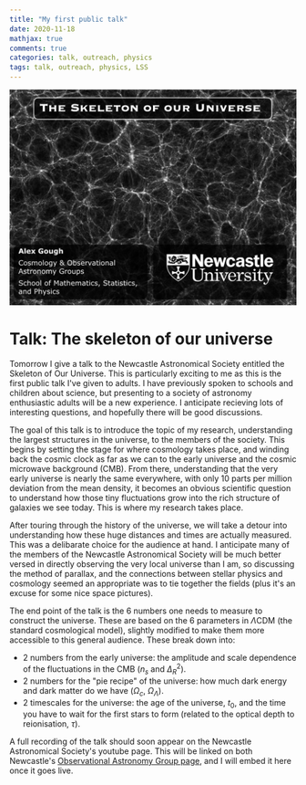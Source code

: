 ```yaml
---
title: "My first public talk"
date: 2020-11-18
mathjax: true
comments: true
categories: talk, outreach, physics
tags: talk, outreach, physics, LSS
---
```



![The title slide from my talk "The Skeleton of our Universe". It shows the filaments of the cosmic web in the background. The text reads: The Skeleton of Our Universe. Alex Gough. Cosmology & Observational Astronomy Groups. School of Mathematics, Statistics, and Physics, Newcastle University.](../assets/post_figures/Skeleton_of_the_universe/title-slide.png)

# Talk: The skeleton of our universe


Tomorrow I give a talk to the Newcastle Astronomical Society entitled the Skeleton of Our Universe. This is particularly exciting to me as this is the first public talk I've given to adults. I have previously spoken to schools and children about science, but presenting to a society of astronomy enthusiastic adults will be a new experience. I anticipate recieving lots of interesting questions, and hopefully there will be good discussions.

The goal of this talk is to introduce the topic of my research, understanding the largest structures in the universe, to the members of the society. This begins by setting the stage for where cosmology takes place, and winding back the cosmic clock as far as we can to the early universe and the cosmic microwave background (CMB). From there, understanding that the very early universe is nearly the same everywhere, with only 10 parts per million deviation from the mean density, it becomes an obvious scientific question to understand how those tiny fluctuations grow into the rich structure of galaxies we see today. This is where my research takes place.

After touring through the history of the universe, we will take a detour into understanding how these huge distances and times are actually measured. This was a delibarate choice for the audience at hand. I anticipate many of the members of the Newcastle Astronomical Society will be much better versed in directly observing the very local universe than I am, so discussing the method of parallax, and the connections between stellar physics and cosmology seemed an appropriate was to tie together the fields (plus it's an excuse for some nice space pictures).

The end point of the talk is the 6 numbers one needs to measure to construct the universe. These are based on the 6 parameters in $\Lambda$CDM (the standard cosmological model), slightly modified to make them more accessible to this general audience. These break down into:

* 2 numbers from the early universe: the amplitude and scale dependence of the fluctuations in the CMB ($n_s$ and $\Delta_R^2$).
* 2 numbers for the "pie recipe" of the universe: how much dark energy and dark matter do we have ($\Omega_{c}$, $\Omega_\Lambda$).
* 2 timescales for the universe: the age of the universe, $t_0$, and the time you have to wait for the first stars to form (related to the optical depth to reionisation, $\tau$).

A full recording of the talk should soon appear on the Newcastle Astronomical Society's youtube page. This will be linked on both Newcastle's [Observational Astronomy Group page](https://blogs.ncl.ac.uk/astro-obs/news/), and I will embed it here once it goes live.




